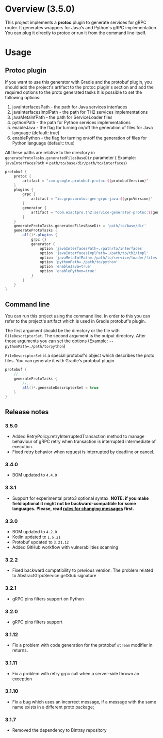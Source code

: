 # Overview (3.5.0)

This project implements a **protoc** plugin to generate services for gRPC router. It generates wrappers for Java's and
Python's gRPC implementation. You can plug it directly to protoc or run it from the command line itself.

# Usage

## Protoc plugin

If you want to use this generator with Gradle and the protobuf plugin, you should add the project's artifact to the
protoc plugin's section and add the required options to the proto generated tasks It is possible to set the following
options:

1. javaInterfacesPath - the path for Java services interfaces
1. javaInterfacesImplPath - the path for TH2 services implementations
1. javaMetaInfPath - the path for ServiceLoader files
1. pythonPath - the path for Python services implementations
1. enableJava - the flag for turning on/off the generation of files for Java language (default: true)
1. enablePython - the flag for turning on/off the generation of files for Python language (default: true)

All these paths are relative to the directory in  ``generateProtoTasks.generatedFilesBaseDir`` parameter (
Example: `javaInterfacesPath` = `path/to/base/dir/path/to/interfaces`)

```groovy
protobuf {
    protoc {
        artifact = "com.google.protobuf:protoc:${protobufVersion}"
    }
    plugins {
        grpc {
            artifact = "io.grpc:protoc-gen-grpc-java:${grpcVersion}"
        }
        generator {
            artifact = "com.exactpro.th2:service-generator-protoc:${generatorVersion}:all@jar"
        }
    }
    generateProtoTasks.generatedFilesBaseDir = 'path/to/base/dir'
    generateProtoTasks {
        all()*.plugins {
            grpc {}
            generator {
                option 'javaInterfacesPath=./path/to/interfaces'
                option 'javaInterfacesImplPath=./path/to/th2/impl'
                option 'javaMetaInfPath=./path/to/service/loader/files'
                option 'pythonPath=./path/to/python'
                option 'enableJava=true'
                option 'enablePython=true'
            }
        }
    }
}
```

## Command line

You can run this project using the command line. In order to this you can refer to the project's artifact which is used
in Gradle protobuf's plugin.

The first argument should be the directory or the file with ``FileDescriptorSet``. The second argument is the output
directory. After those arguments you can set the options (Example: `--pythonPath=./path/to/python`)

``FileDescriptorSet`` is a special protobuf's object which describes the proto files. You can generate it with Gradle's
protobuf plugin

```groovy
protobuf {
    //...
    generateProtoTasks {
        //...
        all()*.generateDescriptorSet = true
    }
}
```

## Release notes

### 3.5.0

* Added RetryPolicy.retryInterruptedTransaction method to manage behaviour of gRPC retry 
  when transaction is interrupted intermediate of execution.
* Fixed retry behavior when request is interrupted by deadline or cancel.

### 3.4.0

* BOM updated to `4.4.0`

### 3.3.1

* Support for experimental proto3 optional syntax.
  **NOTE: if you make field optional it might not be backward-compatible for some languages.**
  **Please, read [rules for changing messages](https://protobuf.dev/programming-guides/proto3/#updating) first.**

### 3.3.0

+ BOM updated to `4.2.0`
+ Kotlin updated to `1.6.21`
+ Protobuf updated to `3.21.12`
+ Added GitHub workflow with vulnerabilities scanning

### 3.2.2

* Fixed backward compatibility to previous version. The problem related to AbstractGrpcService.getStub signature

### 3.2.1

* gRPC pins filters support on Python

### 3.2.0

* gRPC pins filters support

### 3.1.12

* Fix a problem with code generation for the protobuf `stream` modifier in returns.

### 3.1.11

* Fix a problem with retry grpc call when a server-side thrown an exception

### 3.1.10

* Fix a bug which uses an incorrect message, if a message with the same name exists in a different proto package;

### 3.1.7

* Removed the dependency to Bintray repository
